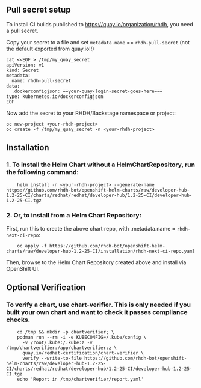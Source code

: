 

## Pull secret setup

To install CI builds published to https://quay.io/organization/rhdh, you need a pull secret.

Copy your secret to a file and set `metadata.name` == `rhdh-pull-secret` (not the default exported from quay.io!!)

```
cat <<EOF > /tmp/my_quay_secret
apiVersion: v1
kind: Secret
metadata:
  name: rhdh-pull-secret
data:
  .dockerconfigjson: ==your-quay-login-secret-goes-here===
type: kubernetes.io/dockerconfigjson
EOF
```

Now add the secret to your RHDH/Backstage namespace or project:

```
oc new-project <your-rhdh-project>
oc create -f /tmp/my_quay_secret -n <your-rhdh-project>
```



## Installation

### 1. To install the Helm Chart without a HelmChartRepository, run the following command:

```
    helm install -n <your-rhdh-project> --generate-name https://github.com/rhdh-bot/openshift-helm-charts/raw/developer-hub-1.2-25-CI/charts/redhat/redhat/developer-hub/1.2-25-CI/developer-hub-1.2-25-CI.tgz
```

### 2. Or, to install from a Helm Chart Repository:

First, run this to create the above chart repo, with .metadata.name = `rhdh-next-ci-repo`:

```
    oc apply -f https://github.com/rhdh-bot/openshift-helm-charts/raw/developer-hub-1.2-25-CI/installation/rhdh-next-ci-repo.yaml
```

Then, browse to the Helm Chart Repository created above and install via OpenShift UI.



## Optional Verification

### To verify a chart, use chart-verifier. This is only needed if you built your own chart and want to check it passes compliance checks.

```
    cd /tmp && mkdir -p chartverifier; \
    podman run --rm -i -e KUBECONFIG=/.kube/config \
      -v /root/.kube:/.kube:z -v /tmp/chartverifier:/app/chartverifier:z \
      quay.io/redhat-certification/chart-verifier \
      verify --write-to-file https://github.com/rhdh-bot/openshift-helm-charts/raw/developer-hub-1.2-25-CI/charts/redhat/redhat/developer-hub/1.2-25-CI/developer-hub-1.2-25-CI.tgz
    echo 'Report in /tmp/chartverifier/report.yaml'
```    

